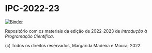 # IPC-2022-23



[![Binder](https://mybinder.org/badge_logo.svg)](https://mybinder.org/v2/gh/margaridamadeira/IPC-2022-23/HEAD?labpath=docs%2F)


Repositório com os materiais da edição de 2022-2023 de *Introdução à Programação Científica*.

(c) Todos os direitos reservados, Margarida Madeira e Moura, 2022.
